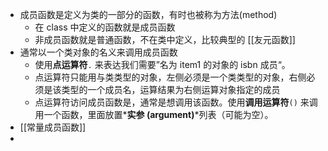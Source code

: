 - 成员函数是定义为类的一部分的函数，有时也被称为方法(method)
	- 在 class 中定义的函数就是成员函数
	- 非成员函数就是普通函数，不在类中定义，比较典型的 [[友元函数]]
- 通常以一个类对象的名义来调用成员函数
	- 使用**点运算符**`.` 来表达我们需要”名为 item1 的对象的 isbn 成员“。
	- 点运算符只能用与类类型的对象，左侧必须是一个类类型的对象，右侧必须是该类型的一个成员名，运算结果为右侧运算对象指定的成员
	- 点运算符访问成员函数是，通常是想调用该函数。使用**调用运算符**`()` 来调用一个函数，里面放置*__实参 (argument)__*列表（可能为空）。
- [[常量成员函数]]
-